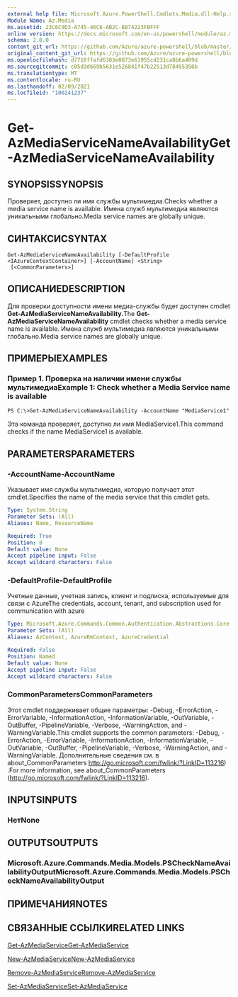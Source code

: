```yaml
---
external help file: Microsoft.Azure.PowerShell.Cmdlets.Media.dll-Help.xml
Module Name: Az.Media
ms.assetid: 23C6C9D3-A745-46C8-AB2C-B874223FBFFF
online version: https://docs.microsoft.com/en-us/powershell/module/az.media/get-azmediaservicenameavailability
schema: 2.0.0
content_git_url: https://github.com/Azure/azure-powershell/blob/master/src/Media/Media/help/Get-AzMediaServiceNameAvailability.md
original_content_git_url: https://github.com/Azure/azure-powershell/blob/master/src/Media/Media/help/Get-AzMediaServiceNameAvailability.md
ms.openlocfilehash: d7718ffafd6383e0873e61955cd231ca8b6a409d
ms.sourcegitcommit: c05d3d669b5631e526841f47b22513d78495350b
ms.translationtype: MT
ms.contentlocale: ru-RU
ms.lasthandoff: 02/09/2021
ms.locfileid: "100241237"
---
```

# <span data-ttu-id="154c0-101">Get-AzMediaServiceNameAvailability</span><span class="sxs-lookup"><span data-stu-id="154c0-101">Get-AzMediaServiceNameAvailability</span></span>

## <span data-ttu-id="154c0-102">SYNOPSIS</span><span class="sxs-lookup"><span data-stu-id="154c0-102">SYNOPSIS</span></span>
<span data-ttu-id="154c0-103">Проверяет, доступно ли имя службы мультимедиа.</span><span class="sxs-lookup"><span data-stu-id="154c0-103">Checks whether a media service name is available.</span></span>
<span data-ttu-id="154c0-104">Имена служб мультимедиа являются уникальными глобально.</span><span class="sxs-lookup"><span data-stu-id="154c0-104">Media service names are globally unique.</span></span>

## <span data-ttu-id="154c0-105">СИНТАКСИС</span><span class="sxs-lookup"><span data-stu-id="154c0-105">SYNTAX</span></span>

```
Get-AzMediaServiceNameAvailability [-DefaultProfile <IAzureContextContainer>] [-AccountName] <String>
 [<CommonParameters>]
```

## <span data-ttu-id="154c0-106">ОПИСАНИЕ</span><span class="sxs-lookup"><span data-stu-id="154c0-106">DESCRIPTION</span></span>
<span data-ttu-id="154c0-107">Для проверки доступности имени медиа-службы будет доступен cmdlet **Get-AzMediaServiceNameAvailability.**</span><span class="sxs-lookup"><span data-stu-id="154c0-107">The **Get-AzMediaServiceNameAvailability** cmdlet checks whether a media service name is available.</span></span>
<span data-ttu-id="154c0-108">Имена служб мультимедиа являются уникальными глобально.</span><span class="sxs-lookup"><span data-stu-id="154c0-108">Media service names are globally unique.</span></span>

## <span data-ttu-id="154c0-109">ПРИМЕРЫ</span><span class="sxs-lookup"><span data-stu-id="154c0-109">EXAMPLES</span></span>

### <span data-ttu-id="154c0-110">Пример 1. Проверка на наличии имени службы мультимедиа</span><span class="sxs-lookup"><span data-stu-id="154c0-110">Example 1: Check whether a Media Service name is available</span></span>
```
PS C:\>Get-AzMediaServiceNameAvailability -AccountName "MediaService1"
```

<span data-ttu-id="154c0-111">Эта команда проверяет, доступно ли имя MediaService1.</span><span class="sxs-lookup"><span data-stu-id="154c0-111">This command checks if the name MediaService1 is available.</span></span>

## <span data-ttu-id="154c0-112">PARAMETERS</span><span class="sxs-lookup"><span data-stu-id="154c0-112">PARAMETERS</span></span>

### <span data-ttu-id="154c0-113">-AccountName</span><span class="sxs-lookup"><span data-stu-id="154c0-113">-AccountName</span></span>
<span data-ttu-id="154c0-114">Указывает имя службы мультимедиа, которую получает этот cmdlet.</span><span class="sxs-lookup"><span data-stu-id="154c0-114">Specifies the name of the media service that this cmdlet gets.</span></span>

```yaml
Type: System.String
Parameter Sets: (All)
Aliases: Name, ResourceName

Required: True
Position: 0
Default value: None
Accept pipeline input: False
Accept wildcard characters: False
```

### <span data-ttu-id="154c0-115">-DefaultProfile</span><span class="sxs-lookup"><span data-stu-id="154c0-115">-DefaultProfile</span></span>
<span data-ttu-id="154c0-116">Учетные данные, учетная запись, клиент и подписка, используемые для связи с Azure</span><span class="sxs-lookup"><span data-stu-id="154c0-116">The credentials, account, tenant, and subscription used for communication with azure</span></span>

```yaml
Type: Microsoft.Azure.Commands.Common.Authentication.Abstractions.Core.IAzureContextContainer
Parameter Sets: (All)
Aliases: AzContext, AzureRmContext, AzureCredential

Required: False
Position: Named
Default value: None
Accept pipeline input: False
Accept wildcard characters: False
```

### <span data-ttu-id="154c0-117">CommonParameters</span><span class="sxs-lookup"><span data-stu-id="154c0-117">CommonParameters</span></span>
<span data-ttu-id="154c0-118">Этот cmdlet поддерживает общие параметры: -Debug, -ErrorAction, -ErrorVariable, -InformationAction, -InformationVariable, -OutVariable, -OutBuffer, -PipelineVariable, -Verbose, -WarningAction, and -WarningVariable.</span><span class="sxs-lookup"><span data-stu-id="154c0-118">This cmdlet supports the common parameters: -Debug, -ErrorAction, -ErrorVariable, -InformationAction, -InformationVariable, -OutVariable, -OutBuffer, -PipelineVariable, -Verbose, -WarningAction, and -WarningVariable.</span></span> <span data-ttu-id="154c0-119">Дополнительные сведения см. в about_CommonParameters http://go.microsoft.com/fwlink/?LinkID=113216) .</span><span class="sxs-lookup"><span data-stu-id="154c0-119">For more information, see about_CommonParameters (http://go.microsoft.com/fwlink/?LinkID=113216).</span></span>

## <span data-ttu-id="154c0-120">INPUTS</span><span class="sxs-lookup"><span data-stu-id="154c0-120">INPUTS</span></span>

### <span data-ttu-id="154c0-121">Нет</span><span class="sxs-lookup"><span data-stu-id="154c0-121">None</span></span>

## <span data-ttu-id="154c0-122">OUTPUTS</span><span class="sxs-lookup"><span data-stu-id="154c0-122">OUTPUTS</span></span>

### <span data-ttu-id="154c0-123">Microsoft.Azure.Commands.Media.Models.PSCheckNameAvailabilityOutput</span><span class="sxs-lookup"><span data-stu-id="154c0-123">Microsoft.Azure.Commands.Media.Models.PSCheckNameAvailabilityOutput</span></span>

## <span data-ttu-id="154c0-124">ПРИМЕЧАНИЯ</span><span class="sxs-lookup"><span data-stu-id="154c0-124">NOTES</span></span>

## <span data-ttu-id="154c0-125">СВЯЗАННЫЕ ССЫЛКИ</span><span class="sxs-lookup"><span data-stu-id="154c0-125">RELATED LINKS</span></span>

[<span data-ttu-id="154c0-126">Get-AzMediaService</span><span class="sxs-lookup"><span data-stu-id="154c0-126">Get-AzMediaService</span></span>](./Get-AzMediaService.md)

[<span data-ttu-id="154c0-127">New-AzMediaService</span><span class="sxs-lookup"><span data-stu-id="154c0-127">New-AzMediaService</span></span>](./New-AzMediaService.md)

[<span data-ttu-id="154c0-128">Remove-AzMediaService</span><span class="sxs-lookup"><span data-stu-id="154c0-128">Remove-AzMediaService</span></span>](./Remove-AzMediaService.md)

[<span data-ttu-id="154c0-129">Set-AzMediaService</span><span class="sxs-lookup"><span data-stu-id="154c0-129">Set-AzMediaService</span></span>](./Set-AzMediaService.md)


